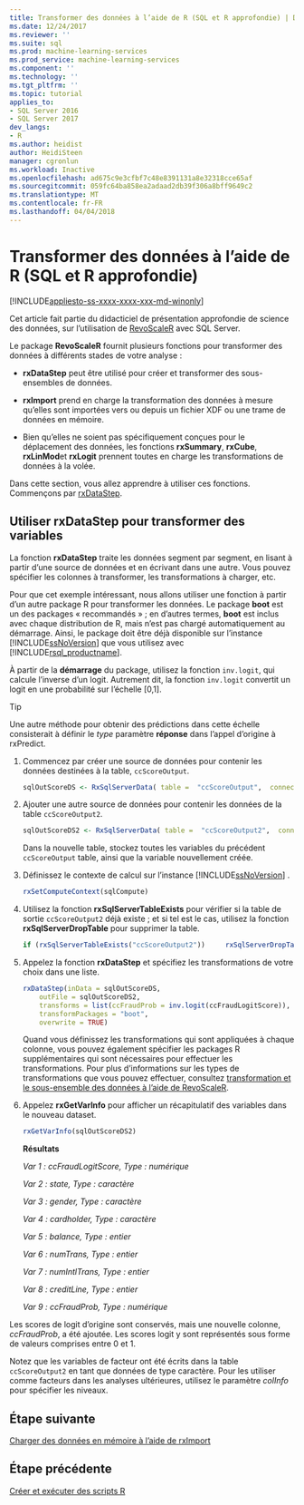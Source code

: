 ```yaml
---
title: Transformer des données à l’aide de R (SQL et R approfondie) | Documents Microsoft
ms.date: 12/24/2017
ms.reviewer: ''
ms.suite: sql
ms.prod: machine-learning-services
ms.prod_service: machine-learning-services
ms.component: ''
ms.technology: ''
ms.tgt_pltfrm: ''
ms.topic: tutorial
applies_to:
- SQL Server 2016
- SQL Server 2017
dev_langs:
- R
ms.author: heidist
author: HeidiSteen
manager: cgronlun
ms.workload: Inactive
ms.openlocfilehash: ad675c9e3cfbf7c48e8391131a8e32318cce65af
ms.sourcegitcommit: 059fc64ba858ea2adaad2db39f306a8bff9649c2
ms.translationtype: MT
ms.contentlocale: fr-FR
ms.lasthandoff: 04/04/2018
---
```

# <a name="transform-data-using-r-sql-and-r-deep-dive"></a>Transformer des données à l’aide de R (SQL et R approfondie)
[!INCLUDE[appliesto-ss-xxxx-xxxx-xxx-md-winonly](../../includes/appliesto-ss-xxxx-xxxx-xxx-md-winonly.md)]

Cet article fait partie du didacticiel de présentation approfondie de science des données, sur l’utilisation de [RevoScaleR](https://docs.microsoft.com/machine-learning-server/r-reference/revoscaler/revoscaler) avec SQL Server.

Le package **RevoScaleR** fournit plusieurs fonctions pour transformer des données à différents stades de votre analyse :

- **rxDataStep** peut être utilisé pour créer et transformer des sous-ensembles de données.

- **rxImport** prend en charge la transformation des données à mesure qu’elles sont importées vers ou depuis un fichier XDF ou une trame de données en mémoire.

- Bien qu’elles ne soient pas spécifiquement conçues pour le déplacement des données, les fonctions **rxSummary**, **rxCube**, **rxLinMod**et **rxLogit** prennent toutes en charge les transformations de données à la volée.

Dans cette section, vous allez apprendre à utiliser ces fonctions. Commençons par [rxDataStep](https://docs.microsoft.com/machine-learning-server/r-reference/revoscaler/rxdatastep).

## <a name="use-rxdatastep-to-transform-variables"></a>Utiliser rxDataStep pour transformer des variables

La fonction **rxDataStep** traite les données segment par segment, en lisant à partir d’une source de données et en écrivant dans une autre. Vous pouvez spécifier les colonnes à transformer, les transformations à charger, etc.

Pour que cet exemple intéressant, nous allons utiliser une fonction à partir d’un autre package R pour transformer les données.  Le package **boot** est un des packages « recommandés » ; en d’autres termes, **boot** est inclus avec chaque distribution de R, mais n’est pas chargé automatiquement au démarrage. Ainsi, le package doit être déjà disponible sur l’instance [!INCLUDE[ssNoVersion](../../includes/ssnoversion-md.md)] que vous utilisez avec [!INCLUDE[rsql_productname](../../includes/rsql-productname-md.md)].

À partir de la **démarrage** du package, utilisez la fonction `inv.logit`, qui calcule l’inverse d’un logit. Autrement dit, la fonction `inv.logit` convertit un logit en une probabilité sur l’échelle [0,1].

> [!TIP] 
> Une autre méthode pour obtenir des prédictions dans cette échelle consisterait à définir le *type* paramètre **réponse** dans l’appel d’origine à rxPredict.

1. Commencez par créer une source de données pour contenir les données destinées à la table, `ccScoreOutput`.
  
    ```R
    sqlOutScoreDS <- RxSqlServerData( table =  "ccScoreOutput",  connectionString = sqlConnString, rowsPerRead = sqlRowsPerRead )
    ```
  
2. Ajouter une autre source de données pour contenir les données de la table `ccScoreOutput2`.
  
    ```R
    sqlOutScoreDS2 <- RxSqlServerData( table =  "ccScoreOutput2",  connectionString = sqlConnString, rowsPerRead = sqlRowsPerRead )
    ```
  
    Dans la nouvelle table, stockez toutes les variables du précédent `ccScoreOutput` table, ainsi que la variable nouvellement créée.
  
3. Définissez le contexte de calcul sur l’instance [!INCLUDE[ssNoVersion](../../includes/ssnoversion-md.md)] .
  
    ```R
    rxSetComputeContext(sqlCompute)
    ```
  
4. Utilisez la fonction **rxSqlServerTableExists** pour vérifier si la table de sortie `ccScoreOutput2` déjà existe ; et si tel est le cas, utilisez la fonction **rxSqlServerDropTable** pour supprimer la table.
  
    ```R
    if (rxSqlServerTableExists("ccScoreOutput2"))     rxSqlServerDropTable("ccScoreOutput2")
    ```
  
5. Appelez la fonction **rxDataStep** et spécifiez les transformations de votre choix dans une liste.
  
    ```R
    rxDataStep(inData = sqlOutScoreDS,
        outFile = sqlOutScoreDS2,
        transforms = list(ccFraudProb = inv.logit(ccFraudLogitScore)),
        transformPackages = "boot",
        overwrite = TRUE)
    ```

    Quand vous définissez les transformations qui sont appliquées à chaque colonne, vous pouvez également spécifier les packages R supplémentaires qui sont nécessaires pour effectuer les transformations.  Pour plus d’informations sur les types de transformations que vous pouvez effectuer, consultez [transformation et le sous-ensemble des données à l’aide de RevoScaleR](https://docs.microsoft.com/machine-learning-server/r/how-to-revoscaler-data-transform).
  
6. Appelez **rxGetVarInfo** pour afficher un récapitulatif des variables dans le nouveau dataset.
  
    ```R
    rxGetVarInfo(sqlOutScoreDS2)
    ```

    **Résultats**
    
    *Var 1 : ccFraudLogitScore, Type : numérique*
    
    *Var 2 : state, Type : caractère*
    
    *Var 3 : gender, Type : caractère*
    
    *Var 4 : cardholder, Type : caractère*
    
    *Var 5 : balance, Type : entier*
    
    *Var 6 : numTrans, Type : entier*
    
    *Var 7 : numIntlTrans, Type : entier*
    
    *Var 8 : creditLine, Type : entier*
    
    *Var 9 : ccFraudProb, Type : numérique*

Les scores de logit d’origine sont conservés, mais une nouvelle colonne, *ccFraudProb*, a été ajoutée. Les scores logit y sont représentés sous forme de valeurs comprises entre 0 et 1.

Notez que les variables de facteur ont été écrits dans la table `ccScoreOutput2` en tant que données de type caractère. Pour les utiliser comme facteurs dans les analyses ultérieures, utilisez le paramètre *colInfo* pour spécifier les niveaux.

## <a name="next-step"></a>Étape suivante

[Charger des données en mémoire à l’aide de rxImport](../../advanced-analytics/tutorials/deepdive-load-data-into-memory-using-rximport.md)

## <a name="previous-step"></a>Étape précédente

[Créer et exécuter des scripts R](../../advanced-analytics/tutorials/deepdive-create-and-run-r-scripts.md)
